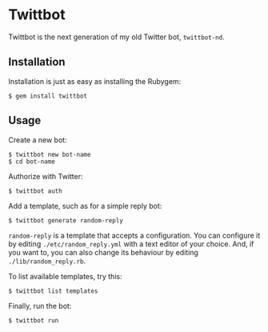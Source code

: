 # Twittbot

Twittbot is the next generation of my old Twitter bot, `twittbot-nd`.

## Installation

Installation is just as easy as installing the Rubygem:

    $ gem install twittbot

## Usage

Create a new bot:

    $ twittbot new bot-name
    $ cd bot-name

Authorize with Twitter:

    $ twittbot auth

Add a template, such as for a simple reply bot:

    $ twittbot generate random-reply

`random-reply` is a template that accepts a configuration.  You can configure
it by editing `./etc/random_reply.yml` with a text editor of your choice.
And, if you want to, you can also change its behaviour by editing
`./lib/random_reply.rb`.

To list available templates, try this:

    $ twittbot list templates

Finally, run the bot:

    $ twittbot run

